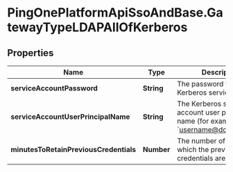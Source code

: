 # PingOnePlatformApiSsoAndBase.GatewayTypeLDAPAllOfKerberos

## Properties

Name | Type | Description | Notes
------------ | ------------- | ------------- | -------------
**serviceAccountPassword** | **String** | The password for the Kerberos service account. | [optional] 
**serviceAccountUserPrincipalName** | **String** | The Kerberos service account user principal name (for example, &#x60;username@domain.com&#x60;). | 
**minutesToRetainPreviousCredentials** | **Number** | The number of minutes for which the previous credentials are persisted. | [optional] 


